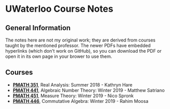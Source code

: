 # UWaterloo Course Notes
## General Information
The notes here are not my original work; they are derived from courses taught by the mentioned professor.
The newer PDFs have embedded hyperlinks (which don't work on GitHub), so you can download the PDF or open it in its own page in your brower to use them.
## Courses
- [**PMATH 351**](pmath_351_notes.pdf), Real Analysis: Summer 2018 - Kathryn Hare
- [**PMATH 441**](pmath_441_notes.pdf), Algebraic Number Theory: Winter 2019 - Matthew Satriano
- [**PMATH 451**](pmath_451_notes.pdf), Measure Theory: Winter 2019 -  Nico Spronk
- [**PMATH 446**](pmath_446_notes.pdf), Commutative Algebra: Winter 2019 -  Rahim Moosa
